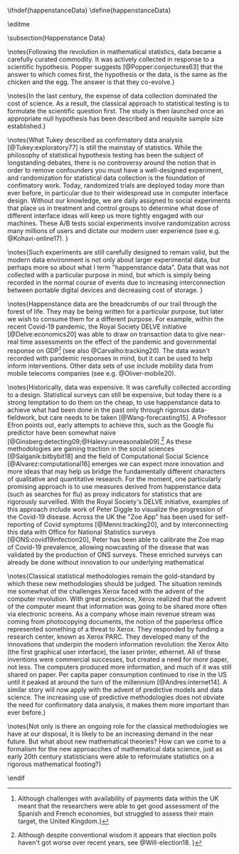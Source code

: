 \ifndef{happenstanceData}
\define{happenstanceData}

\editme

\subsection{Happenstance Data}

\notes{Following the revolution in mathematical statistics, data
became a carefully curated commodity. It was actively collected in
response to a scientific hypothesis. Popper suggests [@Popper:conjectures63] that the answer to which comes first, the hypothesis or the data, is the same as the chicken and the egg. The answer is that they co-evolve.}

\notes{In the last century, the expense of data collection dominated the cost of science. As a result, the classical approach to statistical testing is to formulate the scientific question first. The study is then launched once an appropriate null hypothesis has been described and requisite sample size established.}

\notes{What Tukey described as confirmatory data analysis [@Tukey:exploratory77] is still the mainstay of statistics. While the philosophy of statistical hypothesis testing has been the subject of longstanding debates, there is no controversy around the notion that in order to remove confounders you must have a well-designed experiment, and randomization for statistical data collection is the foundation of confimatory work. Today, randomized trials are deployed today more than ever
before, in particular due to their widespread use in computer interface design. Without our knowledge, we are daily assigned to social experiments that place us in treatment and control groups to determine what dose of different interface ideas will keep us more tightly engaged with our machines. These A/B tests social experiments involve randomization
across many millions of users and dictate our modern user experience (see e.g. @Kohavi-online17). }

\notes{Such experiments are still carefully designed to remain valid,
but the modern data environment is not only about larger experimental
data, but perhaps more so about what I term "happenstance data". Data
that was not collected with a particular purpose in mind, but which is
simply being recorded in the normal course of events due to increasing
interconnection between portable digital devices and decreasing cost
of storage. }

\notes{Happenstance data are the breadcrumbs of our trail through the
forest of life. They may be being written for a particular purpose,
but later we wish to consume them for a different purpose. For
example, within the recent Covid-19 pandemic, the Royal Society DELVE
initiative [@Delve:economics20] was able to draw on transaction data
to give near-real time assessments on the effect of the pandemic and governmental response on GDP[^payments] (see also
@Carvalho:tracking20). The data wasn't recorded with pandemic responses in mind, but it can be used to help inform interventions. Other data sets of use include mobility data from mobile telecoms companies (see e.g. @Oliver-mobile20).

[^payments]: Although challenges with availability of payments data
    within the UK meant that the researchers were able to get good
    assessment of the Spanish and French economies, but struggled to
    assess their main target, the United Kingdom.}

\notes{Historically, data was expensive. It was carefully collected
according to a design. Statistical surveys can still be expensive, but
today there is a strong temptation to do them on the cheap, to use
happenstance data to achieve what had been done in the past only
through rigorous data-fieldwork, but care needs to be taken [@Wang-forecasting15]. A Professor Efron points out, early
attempts to achieve this, such as the Google flu predictor have been
somewhat naive [@Ginsberg:detecting09;@Halevy:unreasonable09].[^elections] As
these methodologies are gaining traction in the social sciences
[@Salganik:bitbybit18] and the field of Computational Social Science
[@Alvarez:computational16] emerges we can expect more innovation and
more ideas that may help us bridge the fundamentally different
characters of qualitative and quantitative research. For the moment,
one particularly promising approach is to use measures derived from
happenstance data (such as searches for flu) as proxy indicators for
statistics that are rigorously surveilled. With the Royal Society's
DELVE initiative, examples of this approach include work of Peter
Diggle to visualize the progression of the Covid-19 disease. Across
the UK the "Zoe App" has been used for self-reporting of Covid
symptoms [@Menni:tracking20], and by interconnecting this data with
Office for National Statistics surveys [@ONS:covid19infection20],
Peter has been able to calibrate the Zoe map of Covid-19 prevalence,
allowing nowcasting of the disease that was validated by the
production of ONS surveys. These enriched surveys can already be done
without innovation to our underlying mathematical 

[^elections]: Although despite conventional wisdom it appears that election polls haven't got worse over recent years, see @Will-election18. 
}

\notes{Classical statistical methodologies remain the gold-standard by
which these new methodologies should be judged. The situation reminds
me somewhat of the challenges Xerox faced with the advent of the
computer revolution. With great prescience, Xerox realized that the
advent of the computer meant that information was going to be shared
more often via electronic screens. As a company whose main revenue stream was
coming from photocopying documents, the notion of the paperless office
represented something of a threat to Xerox. They responded
by funding a research center, known as Xerox PARC. They developed many of the innovations
that underpin the modern information revolution: the Xerox Alto (the
first graphical user interface), the laser printer, ethernet. All of these
inventions were commercial successes, but created a need for *more* paper, not less. The computers produced more information, and much of it was
still shared on paper. Per capita paper consumption continued to rise
in the US until it peaked at around the turn of the millennium
[@Andres:internet14]. A similar story will now apply with the
advent of predictive models and data science. The increasing use of
predictive methodologies does not obviate the need for confirmatory data analysis, it makes them more important than ever
before.}

\notes{Not only is there an ongoing role for the
classical methodologies we have at our disposal, it is likely to be an increasing demand in the near future. But what about new mathematical theories? How
can we come to a formalism for the  new approacches of mathematical data science, just
as early 20th century statisticians were able to reformulate
statistics on a rigorous mathematical footing?}

\endif
